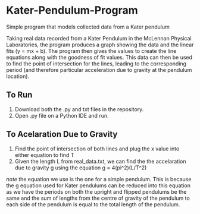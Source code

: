 # Kater-Pendulum-Program
Simple program that models collected data from a Kater pendulum

Taking real data recorded from a Kater Pendulum in the McLennan Physical Laboratories, the program 
produces a graph showing the data and the linear fits (y = mx + b). The program then gives the values to create the 
line equations along with the goodness of fit values. This data can then be used to find the point of
intersection for the lines, leading to the corresponding period (and therefore particular acceleration
due to gravity at the pendulum location).

## To Run
1. Download both the .py and txt files in the repository.
2. Open .py file on a Python IDE and run.

## To Acelaration Due to Gravity
1. Find the point of intersection of both lines and plug the x value into either equation to find T 
2. Given the length L from real_data.txt, we can find the the accelaration due to gravity g
   using the equation g = 4(pi^2)(L/T^2)
 
*note* the equation we use is the one for a simple pendulum. This is because the g equation
used for Kater pendulums can be reduced into this equation as we have the periods on both the upright
and flipped pendulums be the same and the sum of lengths from the centre of gravity of the pendulum to 
each side of the pendulum is equal to the total length of the pendulum.
